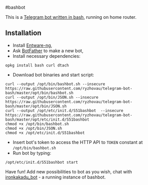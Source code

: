 #bashbot

This is a [Telegram bot written in bash](https://github.com/ryzhovau/telegram-bot-bash), running on home router.

## Installation

* Install [Entware-ng](https://github.com/Entware-ng/Entware-ng),
* Ask [BotFather](https://web.telegram.org/#/im?p=@BotFather) to make a new bot,
* Install necessary dependencies:
```
opkg install bash curl dtach
```
* Download bot binaries and start script:
```
curl --output /opt/bin/bashbot.sh --insecure https://raw.githubusercontent.com/ryzhovau/telegram-bot-bash/master/opt/bin/bashbot.sh
curl --output /opt/bin/JSON.sh --insecure https://raw.githubusercontent.com/ryzhovau/telegram-bot-bash/master/opt/bin/JSON.sh
curl --output /opt/etc/init.d/S51bashbot  --insecure https://raw.githubusercontent.com/ryzhovau/telegram-bot-bash/master/opt/etc/init.d/S51bashbot
chmod +x /opt/bin/bashbot.sh
chmod +x /opt/bin/JSON.sh
chmod +x /opt/etc/init.d/S51bashbot
```
* Insert bot's token to access the HTTP API to `TOKEN` constant at `/opt/bin/bashbot.sh`
* Run bot by typing:
```
/opt/etc/init.d/S51bashbot start
```

Have fun! Add new possibilities to bot as you wish, chat with [ironkakadu_bot](https://web.telegram.org/#/im?p=@ironkakadu_bot) - a running instance of bashbot.